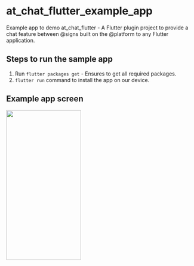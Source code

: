 # at_chat_flutter_example_app

Example app to demo at_chat_flutter - A Flutter plugin project to provide a chat feature between @‎signs built on the @‎platform to any Flutter application.

## Steps to run the sample app

1. Run ``` flutter packages get ``` - Ensures to get all required packages.
2. ``` flutter run ``` command to install the app on our device.

## Example app screen

<img src="https://github.com/atsign-foundation/at_widgets/blob/feat/documentation/at_common_flutter/example/example_app.png"  width="200" height="400" />